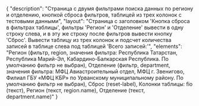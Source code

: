 {
"description": "Страница с двумя фильтрами поиска данных по региону и отделению, кнопкой сброса фильтров, таблицей из трех колонок с тестовыми данными",
"layout": "Страница с заголовком 'Кнопка сброса в фильтрах таблицы', фильтры 'Регион' и 'Отделение' вывести в одну строку слева, и в эту же строку после фильтров вывести кнопку 'Сброс'. Вывести таблицу из трех колонок и подсчет количества записей в таблице слева под таблицей 'Всего записей:'",
"elements": "Регион (фильтр, region, значения фильтра: Республика Татарстан, Республика Марий-Эл, Кабардино-Балкарская Республика. По умолчанию фильтр не выбран),
Отделение (фильтр, department, значения фильтра: МФЦ Авиастроительный отдел, МФЦ г. Звенигово, Филиал ГБУ «МФЦ КБР» по Урванскому муниципальному району. По умолчанию фильтр не выбран), 
Сброс (reset-label),
Колонки таблицы: fio (текст), Регион (текст, region.name), Отделение (текст, department.name)"
}